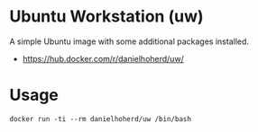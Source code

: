 # Ubuntu Workstation (uw)

A simple Ubuntu image with some additional packages installed.

- <https://hub.docker.com/r/danielhoherd/uw/>

# Usage

```
docker run -ti --rm danielhoherd/uw /bin/bash
```
